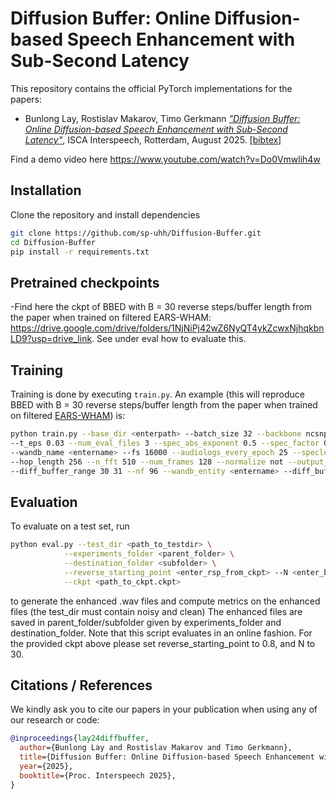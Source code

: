 # Diffusion Buffer: Online Diffusion-based Speech Enhancement with Sub-Second Latency

This repository contains the official PyTorch implementations for the papers:

- Bunlong Lay, Rostislav Makarov, Timo Gerkmann [*"Diffusion Buffer: Online Diffusion-based Speech Enhancement with Sub-Second Latency"*](https://arxiv.org/abs/2506.02908), ISCA Interspeech, Rotterdam, August 2025. [[bibtex]](#citations--references)

Find a demo video here https://www.youtube.com/watch?v=Do0Vmwlih4w

## Installation

Clone the repository and install dependencies
```bash
git clone https://github.com/sp-uhh/Diffusion-Buffer.git
cd Diffusion-Buffer
pip install -r requirements.txt
```

## Pretrained checkpoints

-Find here the ckpt of BBED with B = 30 reverse steps/buffer length from the paper when trained on filtered EARS-WHAM: https://drive.google.com/drive/folders/1NjNiPj42wZ6NyQT4ykZcwxNjhqkbnLD9?usp=drive_link. See under eval how to evaluate this.
      


## Training

Training is done by executing `train.py`. An example (this will reproduce BBED with B = 30 reverse steps/buffer length from the paper when trained on filtered [EARS-WHAM](https://github.com/sp-uhh/ears_benchmark)) is:

```bash
python train.py --base_dir <enterpath> --batch_size 32 --backbone ncsnpp --sde bbed --format ears_wham \
--t_eps 0.03 --num_eval_files 3 --spec_abs_exponent 0.5 --spec_factor 0.15 --loss_abs_exponent 1 --loss_type mse --theta 0.08 --k 2.6 --timestep_type_inf default \
--wandb_name <entername> --fs 16000 --audiologs_every_epoch 25 --speclogs_every_epoch 25 --save_every_n_epochs 0 --wandb_project_name <entername> --ch_mult 1 2 2 2 \
--hop_length 256 --n_fft 510 --num_frames 128 --normalize not --output_scale time --num_res_blocks 1 --format noise \
--diff_buffer_range 30 31 --nf 96 --wandb_entity <entername> --diff_buffer_length_inference 30 --T_sampling 0.8
```

## Evaluation

To evaluate on a test set, run
```bash
python eval.py --test_dir <path_to_testdir> \
            --experiments_folder <parent_folder> \
            --destination_folder <subfolder> \
            --reverse_starting_point <enter_rsp_from_ckpt> --N <enter_bufferlength_from_ckpt> \
            --ckpt <path_to_ckpt.ckpt>
```

to generate the enhanced .wav files and compute metrics on the enhanced files (the test_dir must contain noisy and clean) The enhanced files are saved in parent_folder/subfolder given by experiments_folder and destination_folder. Note that this script evaluates in an online fashion. For the provided ckpt above please set reverse_starting_point to 0.8, and N to 30.





## Citations / References

We kindly ask you to cite our papers in your publication when using any of our research or code:
```bib
@inproceedings{lay24diffbuffer,
  author={Bunlong Lay and Rostislav Makarov and Timo Gerkmann},
  title={Diffusion Buffer: Online Diffusion-based Speech Enhancement with Sub-Second Latency},
  year={2025},
  booktitle={Proc. Interspeech 2025},
}
```


